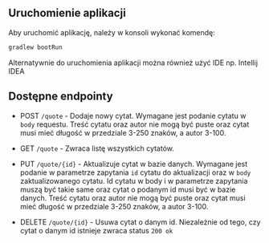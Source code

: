 ## Uruchomienie aplikacji

Aby uruchomić aplikację, należy w konsoli wykonać komendę:
```bash
gradlew bootRun
```
Alternatywnie do uruchomienia aplikacji można również użyć IDE np. Intellij IDEA

## Dostępne endpointy

* POST `/quote` - Dodaje nowy cytat. Wymagane jest podanie cytatu w `body` requestu. Treść cytatu oraz autor nie mogą być puste oraz cytat musi mieć długość w przedziale 3-250 znaków, a autor 3-100.

* GET `/quote` - Zwraca listę wszystkich cytatów.

* PUT `/quote/{id}` - Aktualizuje cytat w bazie danych. Wymagane jest podanie w parametrze zapytania `id` cytatu do aktualizacji oraz w `body` zaktualizowanego cytatu. Id cytatu w body i w parametrze zapytania muszą być takie same oraz cytat o podanym id musi być w bazie danych. Treść cytatu oraz autor nie mogą być puste oraz cytat musi mieć długość w przedziale 3-250 znaków, a autor 3-100. 

* DELETE `/quote/{id}` - Usuwa cytat o danym id. Niezależnie od tego, czy cytat o danym id istnieje zwraca status `200 ok`

